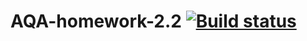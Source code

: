 # AQA-homework-2.2 [![Build status](https://ci.appveyor.com/api/projects/status/8tuo1v4f1mhfb4ko?svg=true)](https://ci.appveyor.com/project/DianaBrodovaya/aqa-homework-2-2)
